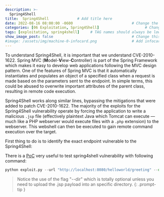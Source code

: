 ```yaml
---
description: >-
  Spring4Shell
title:  Spring4Shell             # Add title here
date: 2022-08-16 08:00:00 -0600                           # Change the date to match completion date
categories: [06 Exploitation, Spring4Shell]                     # Change Templates to Writeup
tags: [exploitation, spring4shell]     # TAG names should always be lowercase; replace template with writeup, and add relevant tags
show_image_post: false                                    # Change this to true
#image: /assets/img/machine-0-infocard.png                # Add infocard image here for post preview image
---
```


To understand Spring4Shell, it is important that we understand CVE-2010-1622. Spring MVC (**M**odel-**V**iew-**C**ontroller) is part of the Spring Framework which makes it easy to develop web applications following the MVC design pattern. One of the features of Spring MVC is that it automatically instantiates and populates an object of a specified class when a request is made based on the parameters sent to the endpoint. In simple terms, this could be abused to overwrite important attributes of the parent class, resulting in remote code execution.

Spring4Shell works along similar lines, bypassing the mitigations that were added to patch CVE-2010-1622. The majority of the exploits for the Spring4Shell vulnerability operate by forcing the application to write a malicious `.jsp` file (effectively plaintext Java which Tomcat can execute — much like a PHP webserver would execute files with a `.php` extension) to the webserver. This webshell can then be executed to gain remote command execution over the target.

First thing to do is to identify the exact endpoint vulnerable to the Spring4Shell:

There is a [PoC](https://github.com/reznok/Spring4Shell-POC) very useful to test spring4shell vulnerability with following command:

```python
python exploit.py --url "http://localhost:8080/helloworld/greeting" --dir=webapps/greeting
```

> Notice the use of the flag "--dir" which is totally optional unless you need to upload the .jsp payload into an specific directory.
{: .prompt-tip }

